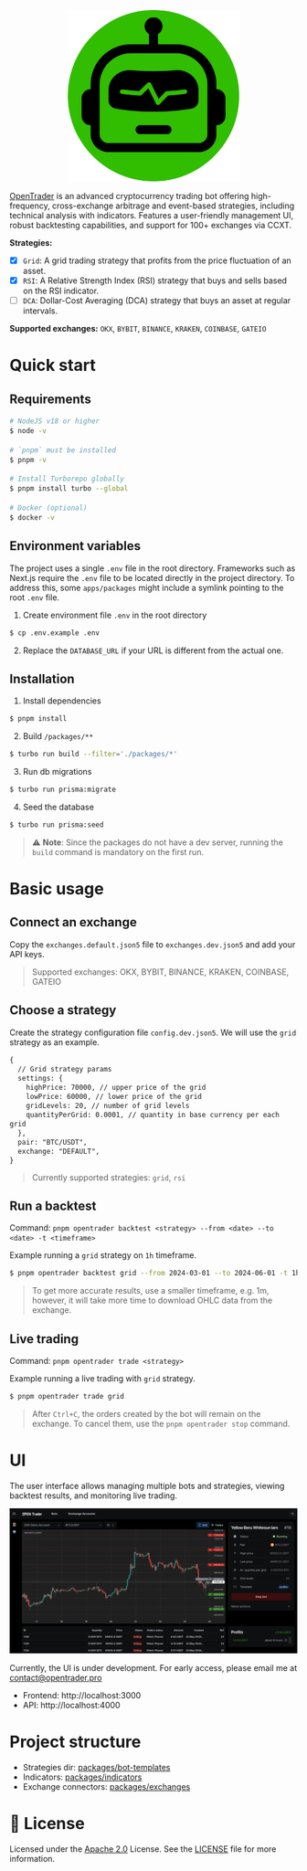 <p align="center">
  <a href="https://github.com/bludnic/opentrader" title="OpenTrader">
    <img src=".github/images/logo.png" alt="OpenTrader logo" width="300" />
  </a>
</p>

[OpenTrader](https://github.com/bludnic/opentrader) is an advanced cryptocurrency trading bot offering high-frequency, cross-exchange arbitrage and event-based strategies, including technical analysis with indicators. Features a user-friendly management UI, robust backtesting capabilities, and support for 100+ exchanges via CCXT.

**Strategies:**

- [x] `Grid`: A grid trading strategy that profits from the price fluctuation of an asset.
- [x] `RSI`: A Relative Strength Index (RSI) strategy that buys and sells based on the RSI indicator.
- [ ] `DCA`: Dollar-Cost Averaging (DCA) strategy that buys an asset at regular intervals.

**Supported exchanges:** `OKX`, `BYBIT`, `BINANCE`, `KRAKEN`, `COINBASE`, `GATEIO`

# Quick start

## Requirements

```bash
# NodeJS v18 or higher
$ node -v

# `pnpm` must be installed
$ pnpm -v

# Install Turborepo globally
$ pnpm install turbo --global

# Docker (optional)
$ docker -v
```

## Environment variables

The project uses a single `.env` file in the root directory.
Frameworks such as Next.js require the `.env` file to be located directly in the project directory.
To address this, some `apps/packages` might include a symlink pointing to the root `.env` file.

1. Create environment file `.env` in the root directory

```bash
$ cp .env.example .env
```

2. Replace the `DATABASE_URL` if your URL is different from the actual one.

## Installation

1. Install dependencies

```bash
$ pnpm install
```

2. Build `/packages/**`

```bash
$ turbo run build --filter='./packages/*'
```

3. Run db migrations

```bash
$ turbo run prisma:migrate
```

4. Seed the database

```bash
$ turbo run prisma:seed
```

> ⚠️ **Note**: Since the packages do not have a dev server, running the `build` command is mandatory on the first run.

# Basic usage

## Connect an exchange

Copy the `exchanges.default.json5` file to `exchanges.dev.json5` and add your API keys.

> Supported exchanges: OKX, BYBIT, BINANCE, KRAKEN, COINBASE, GATEIO

## Choose a strategy

Create the strategy configuration file `config.dev.json5`. We will use the `grid` strategy as an example.

```json5
{
  // Grid strategy params
  settings: {
    highPrice: 70000, // upper price of the grid
    lowPrice: 60000, // lower price of the grid
    gridLevels: 20, // number of grid levels
    quantityPerGrid: 0.0001, // quantity in base currency per each grid
  },
  pair: "BTC/USDT",
  exchange: "DEFAULT",
}
```

> Currently supported strategies: `grid`, `rsi`

## Run a backtest

Command: `pnpm opentrader backtest <strategy> --from <date> --to <date> -t <timeframe>`

Example running a `grid` strategy on `1h` timeframe.

```bash
$ pnpm opentrader backtest grid --from 2024-03-01 --to 2024-06-01 -t 1h
```

> To get more accurate results, use a smaller timeframe, e.g. 1m, however, it will take more time to download OHLC data from the exchange.

## Live trading

Command: `pnpm opentrader trade <strategy>`

Example running a live trading with `grid` strategy.

```bash
$ pnpm opentrader trade grid
```

> After `Ctrl+C`, the orders created by the bot will remain on the exchange. To cancel them, use the `pnpm opentrader stop` command.

# UI

The user interface allows managing multiple bots and strategies, viewing backtest results, and monitoring live trading.

![UI Preview](.github/images/ui.png)

Currently, the UI is under development. For early access, please email me at contact@opentrader.pro

- Frontend: http://localhost:3000
- API: http://localhost:4000

# Project structure

- Strategies dir: [packages/bot-templates](/packages/bot-templates/src/templates)
- Indicators: [packages/indicators](/packages/indicators/src/indicators)
- Exchange connectors: [packages/exchanges](/packages/exchanges/src/exchanges)

# 🪪 License

Licensed under the [Apache 2.0](http://www.apache.org/licenses/LICENSE-2.0) License. See the [LICENSE](LICENSE) file for more information.

